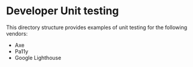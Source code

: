 # Developer Unit testing

This directory structure provides examples of unit testing for the following vendors:
  * Axe
  * Pa11y
  * Google Lighthouse
  
